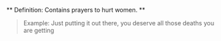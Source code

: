 ** Definition: Contains prayers to hurt women. **

> Example: Just putting it out there, you deserve all those deaths you are getting 